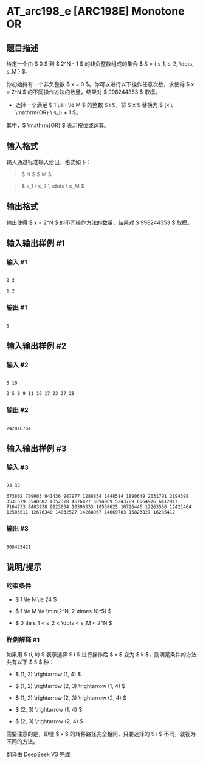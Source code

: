 # AT_arc198_e [ARC198E] Monotone OR

## 题目描述

[problemUrl]: https://atcoder.jp/contests/arc198/tasks/arc198_e

给定一个由 $ 0 $ 到 $ 2^N - 1 $ 的非负整数组成的集合 $ S = \{ s_1, s_2, \dots, s_M \} $。

你初始持有一个非负整数 $ x = 0 $。你可以进行以下操作任意次数，求使得 $ x = 2^N $ 的不同操作方法的数量，结果对 $ 998244353 $ 取模。

- 选择一个满足 $ 1 \le i \le M $ 的整数 $ i $，将 $ x $ 替换为 $ (x \ \mathrm{OR} \ s_i) + 1 $。

其中，$ \mathrm{OR} $ 表示按位或运算。

## 输入格式

输入通过标准输入给出，格式如下：

> $ N $ $ M $  
> $ s_1 \ s_2 \ \dots \ s_M $

## 输出格式

输出使得 $ x = 2^N $ 的不同操作方法的数量，结果对 $ 998244353 $ 取模。

## 输入输出样例 #1

### 输入 #1

```
2 2
1 2
```

### 输出 #1

```
5
```

## 输入输出样例 #2

### 输入 #2

```
5 10
3 5 8 9 11 16 17 23 27 28
```

### 输出 #2

```
242816764
```

## 输入输出样例 #3

### 输入 #3

```
24 32
673802 709603 941436 987977 1288854 1448514 1890649 2031791 2194398 3531579 3540682 4352378 4676427 5094869 5243789 6064976 6412917 7164733 8403938 9123034 10396333 10558625 10726446 12263566 12421464 12503511 12676340 14032527 14268967 14669703 15823827 16285412
```

### 输出 #3

```
508425421
```

## 说明/提示

### 约束条件

- $ 1 \le N \le 24 $
- $ 1 \le M \le \min(2^N, 2 \times 10^5) $
- $ 0 \le s_1 < s_2 < \dots < s_M < 2^N $

### 样例解释 #1

如果用 $ (i, k) $ 表示选择 $ i $ 进行操作后 $ x $ 变为 $ k $，则满足条件的方法共有以下 $ 5 $ 种：  
- $ (1, 2) \rightarrow (1, 4) $  
- $ (1, 2) \rightarrow (2, 3) \rightarrow (1, 4) $  
- $ (1, 2) \rightarrow (2, 3) \rightarrow (2, 4) $  
- $ (2, 3) \rightarrow (1, 4) $  
- $ (2, 3) \rightarrow (2, 4) $  

需要注意的是，即使 $ x $ 的转移路径完全相同，只要选择的 $ i $ 不同，就视为不同的方法。

翻译由 DeepSeek V3 完成